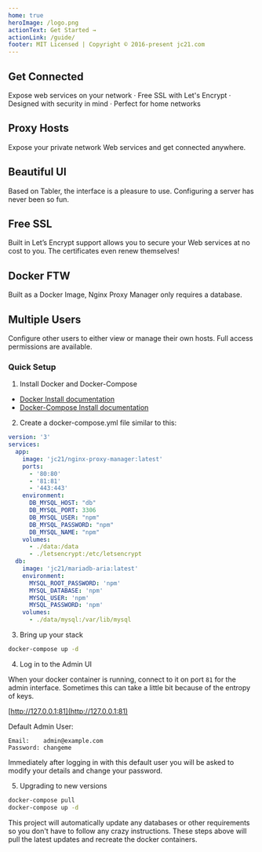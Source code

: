 ```yaml
---
home: true
heroImage: /logo.png
actionText: Get Started →
actionLink: /guide/
footer: MIT Licensed | Copyright © 2016-present jc21.com
---
```


<div class="features">
  <div class="feature">
    <h2>Get Connected</h2>
    <p>
      Expose web services on your network &middot;
      Free SSL with Let's Encrypt  &middot;
      Designed with security in mind  &middot;
      Perfect for home networks
    </p>
  </div>
  <div class="feature">
    <h2>Proxy Hosts</h2>
    <p>Expose your private network Web services and get connected anywhere.</p>
  </div>
  <div class="feature">
    <h2>Beautiful UI</h2>
    <p>Based on Tabler, the interface is a pleasure to use. Configuring a server has never been so fun.</p>
  </div>
  <div class="feature">
    <h2>Free SSL</h2>
    <p>Built in Let’s Encrypt support allows you to secure your Web services at no cost to you. The certificates even renew themselves!</p>
  </div>
  <div class="feature">
    <h2>Docker FTW</h2>
    <p>Built as a Docker Image, Nginx Proxy Manager only requires a database.</p>
  </div>
  <div class="feature">
    <h2>Multiple Users</h2>
    <p>Configure other users to either view or manage their own hosts. Full access permissions are available.</p>
  </div>
</div>

### Quick Setup

1. Install Docker and Docker-Compose

- [Docker Install documentation](https://docs.docker.com/install/)
- [Docker-Compose Install documentation](https://docs.docker.com/compose/install/)

2. Create a docker-compose.yml file similar to this:

```yml
version: '3'
services:
  app:
    image: 'jc21/nginx-proxy-manager:latest'
    ports:
      - '80:80'
      - '81:81'
      - '443:443'
    environment:
      DB_MYSQL_HOST: "db"
      DB_MYSQL_PORT: 3306
      DB_MYSQL_USER: "npm"
      DB_MYSQL_PASSWORD: "npm"
      DB_MYSQL_NAME: "npm"
    volumes:
      - ./data:/data
      - ./letsencrypt:/etc/letsencrypt
  db:
    image: 'jc21/mariadb-aria:latest'
    environment:
      MYSQL_ROOT_PASSWORD: 'npm'
      MYSQL_DATABASE: 'npm'
      MYSQL_USER: 'npm'
      MYSQL_PASSWORD: 'npm'
    volumes:
      - ./data/mysql:/var/lib/mysql
```

3. Bring up your stack

```bash
docker-compose up -d
```

4. Log in to the Admin UI

When your docker container is running, connect to it on port `81` for the admin interface.
Sometimes this can take a little bit because of the entropy of keys.

[http://127.0.0.1:81](http://127.0.0.1:81)

Default Admin User:

```
Email:    admin@example.com
Password: changeme
```

Immediately after logging in with this default user you will be asked to modify your details and change your password.

5. Upgrading to new versions

```bash
docker-compose pull
docker-compose up -d
```

This project will automatically update any databases or other requirements so you don't have to follow
any crazy instructions. These steps above will pull the latest updates and recreate the docker
containers.

